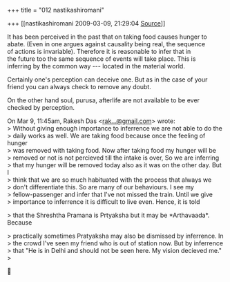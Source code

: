 +++
title = "012 nastikashiromani"

+++
[[nastikashiromani	2009-03-09, 21:29:04 [Source](https://groups.google.com/g/bvparishat/c/WEjycNi0SPM)]]



It has been perceived in the past that on taking food causes hunger to  
abate. (Even in one argues against causality being real, the sequence  
of actions is invariable). Therefore it is reasonable to infer that in  
the future too the same sequence of events will take place. This is  
inferring by the common way --- located in the material world.  
  
Certainly one's perception can deceive one. But as in the case of your  
friend you can always check to remove any doubt.  
  
On the other hand soul, purusa, afterlife are not available to be ever  
checked by perception.  

  
On Mar 9, 11:45am, Rakesh Das \<[rak...@gmail.com]()\> wrote:  
\> Without giving enough importance to inferrence we are not able to do the  
\> daily works as well. We are taking food because once the feeling of hunger  
\> was removed with taking food. Now after taking food my hunger will be  
\> removed or not is not percieved till the intake is over, So we are inferring  
\> that my hunger will be removed today also as it was on the other day. But I  
\> think that we are so much habituated with the process that always we  
\> don't differentiate this. So are many of our behaviours. I see my  
\> fellow-passenger and infer that I've not missed the train. Until we give  
\> importance to inferrence it is difficult to live even. Hence, it is told  

\> that the Shreshtha Pramana is Prtyaksha but it may be \*Arthavaada\*. Because  

\> practically sometimes Pratyaksha may also be dismissed by inferrence. In  
\> the crowd I've seen my friend who is out of station now. But by inferrence  
\> that "He is in Delhi and should not be seen here. My vision decieved me."  
\>  




